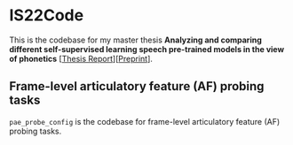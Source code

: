 # IS22Code
This is the codebase for my master thesis **Analyzing and comparing different self-supervised learning speech pre-trained models in the view of phonetics** [[Thesis Report](https://repository.tudelft.nl/islandora/object/uuid%3A9ef2894f-55ae-4740-a487-bde310fc9159?collection=education)][[Preprint](https://arxiv.org/abs/2206.12489)].

## Frame-level articulatory feature (AF) probing tasks
`pae_probe_config` is the codebase for frame-level articulatory feature (AF) probing tasks.


